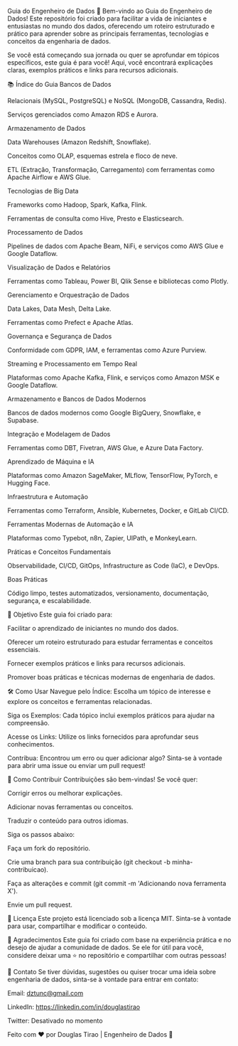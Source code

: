 Guia do Engenheiro de Dados 🚀
Bem-vindo ao Guia do Engenheiro de Dados! Este repositório foi criado para facilitar a vida de iniciantes e entusiastas no mundo dos dados, oferecendo um roteiro estruturado e prático para aprender sobre as principais ferramentas, tecnologias e conceitos da engenharia de dados.

Se você está começando sua jornada ou quer se aprofundar em tópicos específicos, este guia é para você! Aqui, você encontrará explicações claras, exemplos práticos e links para recursos adicionais.

📚 Índice do Guia
Bancos de Dados

Relacionais (MySQL, PostgreSQL) e NoSQL (MongoDB, Cassandra, Redis).

Serviços gerenciados como Amazon RDS e Aurora.

Armazenamento de Dados

Data Warehouses (Amazon Redshift, Snowflake).

Conceitos como OLAP, esquemas estrela e floco de neve.

ETL (Extração, Transformação, Carregamento) com ferramentas como Apache Airflow e AWS Glue.

Tecnologias de Big Data

Frameworks como Hadoop, Spark, Kafka, Flink.

Ferramentas de consulta como Hive, Presto e Elasticsearch.

Processamento de Dados

Pipelines de dados com Apache Beam, NiFi, e serviços como AWS Glue e Google Dataflow.

Visualização de Dados e Relatórios

Ferramentas como Tableau, Power BI, Qlik Sense e bibliotecas como Plotly.

Gerenciamento e Orquestração de Dados

Data Lakes, Data Mesh, Delta Lake.

Ferramentas como Prefect e Apache Atlas.

Governança e Segurança de Dados

Conformidade com GDPR, IAM, e ferramentas como Azure Purview.

Streaming e Processamento em Tempo Real

Plataformas como Apache Kafka, Flink, e serviços como Amazon MSK e Google Dataflow.

Armazenamento e Bancos de Dados Modernos

Bancos de dados modernos como Google BigQuery, Snowflake, e Supabase.

Integração e Modelagem de Dados

Ferramentas como DBT, Fivetran, AWS Glue, e Azure Data Factory.

Aprendizado de Máquina e IA

Plataformas como Amazon SageMaker, MLflow, TensorFlow, PyTorch, e Hugging Face.

Infraestrutura e Automação

Ferramentas como Terraform, Ansible, Kubernetes, Docker, e GitLab CI/CD.

Ferramentas Modernas de Automação e IA

Plataformas como Typebot, n8n, Zapier, UIPath, e MonkeyLearn.

Práticas e Conceitos Fundamentais

Observabilidade, CI/CD, GitOps, Infrastructure as Code (IaC), e DevOps.

Boas Práticas

Código limpo, testes automatizados, versionamento, documentação, segurança, e escalabilidade.

🎯 Objetivo
Este guia foi criado para:

Facilitar o aprendizado de iniciantes no mundo dos dados.

Oferecer um roteiro estruturado para estudar ferramentas e conceitos essenciais.

Fornecer exemplos práticos e links para recursos adicionais.

Promover boas práticas e técnicas modernas de engenharia de dados.

🛠️ Como Usar
Navegue pelo Índice: Escolha um tópico de interesse e explore os conceitos e ferramentas relacionadas.

Siga os Exemplos: Cada tópico inclui exemplos práticos para ajudar na compreensão.

Acesse os Links: Utilize os links fornecidos para aprofundar seus conhecimentos.

Contribua: Encontrou um erro ou quer adicionar algo? Sinta-se à vontade para abrir uma issue ou enviar um pull request!

🤝 Como Contribuir
Contribuições são bem-vindas! Se você quer:

Corrigir erros ou melhorar explicações.

Adicionar novas ferramentas ou conceitos.

Traduzir o conteúdo para outros idiomas.

Siga os passos abaixo:

Faça um fork do repositório.

Crie uma branch para sua contribuição (git checkout -b minha-contribuicao).

Faça as alterações e commit (git commit -m 'Adicionando nova ferramenta X').

Envie um pull request.

📄 Licença
Este projeto está licenciado sob a licença MIT. Sinta-se à vontade para usar, compartilhar e modificar o conteúdo.

🙏 Agradecimentos
Este guia foi criado com base na experiência prática e no desejo de ajudar a comunidade de dados. Se ele for útil para você, considere deixar uma ⭐ no repositório e compartilhar com outras pessoas!

📌 Contato
Se tiver dúvidas, sugestões ou quiser trocar uma ideia sobre engenharia de dados, sinta-se à vontade para entrar em contato:

Email: dztunc@gmail.com

LinkedIn: https://linkedin.com/in/douglastirao

Twitter: Desativado no momento

Feito com ❤️ por Douglas Tirao | Engenheiro de Dados 🚀
